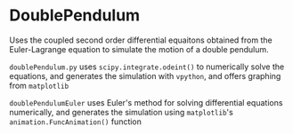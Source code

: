 # DoublePendulum
Uses the coupled second order differential equaitons obtained from the Euler-Lagrange equation to simulate the motion of a double pendulum.

`doublePendulum.py` uses `scipy.integrate.odeint()` to numerically solve the equations, and generates the simulation with `vpython`, and offers graphing from `matplotlib`

`doublePendulumEuler` uses Euler's method for solving differential equations numerically, and generates the simulation using `matplotlib`'s `animation.FuncAnimation()` function
